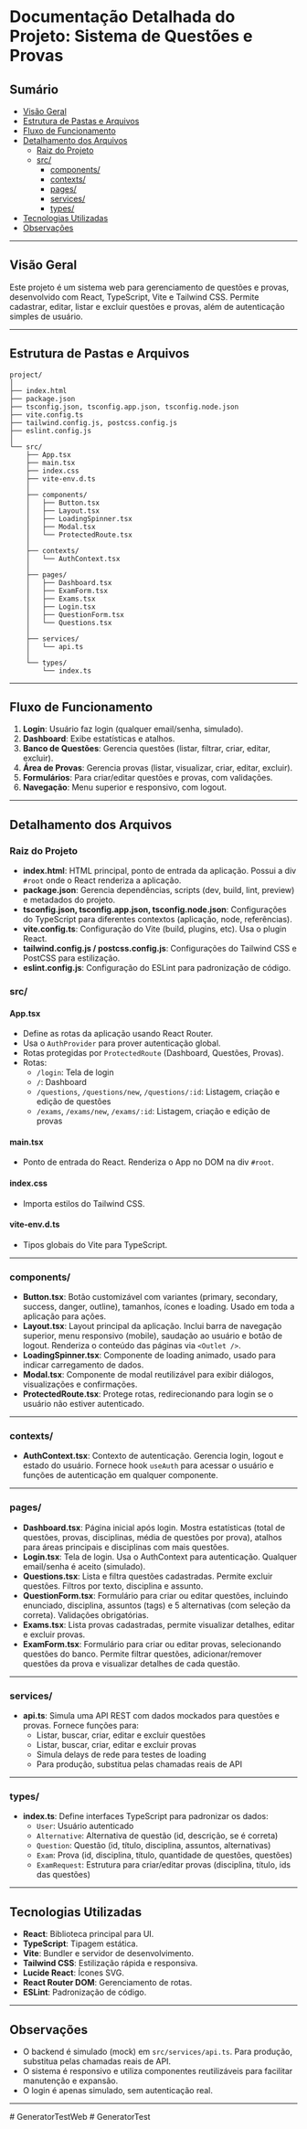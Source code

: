 # Documentação Detalhada do Projeto: Sistema de Questões e Provas

## Sumário

- [Visão Geral](#visão-geral)
- [Estrutura de Pastas e Arquivos](#estrutura-de-pastas-e-arquivos)
- [Fluxo de Funcionamento](#fluxo-de-funcionamento)
- [Detalhamento dos Arquivos](#detalhamento-dos-arquivos)
  - [Raiz do Projeto](#raiz-do-projeto)
  - [src/](#src)
    - [components/](#components)
    - [contexts/](#contexts)
    - [pages/](#pages)
    - [services/](#services)
    - [types/](#types)
- [Tecnologias Utilizadas](#tecnologias-utilizadas)
- [Observações](#observações)

---

## Visão Geral

Este projeto é um sistema web para gerenciamento de questões e provas, desenvolvido com React, TypeScript, Vite e Tailwind CSS. Permite cadastrar, editar, listar e excluir questões e provas, além de autenticação simples de usuário.

---

## Estrutura de Pastas e Arquivos

```
project/
│
├── index.html
├── package.json
├── tsconfig.json, tsconfig.app.json, tsconfig.node.json
├── vite.config.ts
├── tailwind.config.js, postcss.config.js
├── eslint.config.js
│
└── src/
    ├── App.tsx
    ├── main.tsx
    ├── index.css
    ├── vite-env.d.ts
    │
    ├── components/
    │   ├── Button.tsx
    │   ├── Layout.tsx
    │   ├── LoadingSpinner.tsx
    │   ├── Modal.tsx
    │   └── ProtectedRoute.tsx
    │
    ├── contexts/
    │   └── AuthContext.tsx
    │
    ├── pages/
    │   ├── Dashboard.tsx
    │   ├── ExamForm.tsx
    │   ├── Exams.tsx
    │   ├── Login.tsx
    │   ├── QuestionForm.tsx
    │   └── Questions.tsx
    │
    ├── services/
    │   └── api.ts
    │
    └── types/
        └── index.ts
```

---

## Fluxo de Funcionamento

1. **Login**: Usuário faz login (qualquer email/senha, simulado).
2. **Dashboard**: Exibe estatísticas e atalhos.
3. **Banco de Questões**: Gerencia questões (listar, filtrar, criar, editar, excluir).
4. **Área de Provas**: Gerencia provas (listar, visualizar, criar, editar, excluir).
5. **Formulários**: Para criar/editar questões e provas, com validações.
6. **Navegação**: Menu superior e responsivo, com logout.

---

## Detalhamento dos Arquivos

### Raiz do Projeto

- **index.html**: HTML principal, ponto de entrada da aplicação. Possui a div `#root` onde o React renderiza a aplicação.
- **package.json**: Gerencia dependências, scripts (dev, build, lint, preview) e metadados do projeto.
- **tsconfig.json, tsconfig.app.json, tsconfig.node.json**: Configurações do TypeScript para diferentes contextos (aplicação, node, referências).
- **vite.config.ts**: Configuração do Vite (build, plugins, etc). Usa o plugin React.
- **tailwind.config.js / postcss.config.js**: Configurações do Tailwind CSS e PostCSS para estilização.
- **eslint.config.js**: Configuração do ESLint para padronização de código.

### src/

#### App.tsx

- Define as rotas da aplicação usando React Router.
- Usa o `AuthProvider` para prover autenticação global.
- Rotas protegidas por `ProtectedRoute` (Dashboard, Questões, Provas).
- Rotas:
  - `/login`: Tela de login
  - `/`: Dashboard
  - `/questions`, `/questions/new`, `/questions/:id`: Listagem, criação e edição de questões
  - `/exams`, `/exams/new`, `/exams/:id`: Listagem, criação e edição de provas

#### main.tsx

- Ponto de entrada do React. Renderiza o App no DOM na div `#root`.

#### index.css

- Importa estilos do Tailwind CSS.

#### vite-env.d.ts

- Tipos globais do Vite para TypeScript.

---

### components/

- **Button.tsx**: Botão customizável com variantes (primary, secondary, success, danger, outline), tamanhos, ícones e loading. Usado em toda a aplicação para ações.
- **Layout.tsx**: Layout principal da aplicação. Inclui barra de navegação superior, menu responsivo (mobile), saudação ao usuário e botão de logout. Renderiza o conteúdo das páginas via `<Outlet />`.
- **LoadingSpinner.tsx**: Componente de loading animado, usado para indicar carregamento de dados.
- **Modal.tsx**: Componente de modal reutilizável para exibir diálogos, visualizações e confirmações.
- **ProtectedRoute.tsx**: Protege rotas, redirecionando para login se o usuário não estiver autenticado.

---

### contexts/

- **AuthContext.tsx**: Contexto de autenticação. Gerencia login, logout e estado do usuário. Fornece hook `useAuth` para acessar o usuário e funções de autenticação em qualquer componente.

---

### pages/

- **Dashboard.tsx**: Página inicial após login. Mostra estatísticas (total de questões, provas, disciplinas, média de questões por prova), atalhos para áreas principais e disciplinas com mais questões.
- **Login.tsx**: Tela de login. Usa o AuthContext para autenticação. Qualquer email/senha é aceito (simulado).
- **Questions.tsx**: Lista e filtra questões cadastradas. Permite excluir questões. Filtros por texto, disciplina e assunto.
- **QuestionForm.tsx**: Formulário para criar ou editar questões, incluindo enunciado, disciplina, assuntos (tags) e 5 alternativas (com seleção da correta). Validações obrigatórias.
- **Exams.tsx**: Lista provas cadastradas, permite visualizar detalhes, editar e excluir provas.
- **ExamForm.tsx**: Formulário para criar ou editar provas, selecionando questões do banco. Permite filtrar questões, adicionar/remover questões da prova e visualizar detalhes de cada questão.

---

### services/

- **api.ts**: Simula uma API REST com dados mockados para questões e provas. Fornece funções para:
  - Listar, buscar, criar, editar e excluir questões
  - Listar, buscar, criar, editar e excluir provas
  - Simula delays de rede para testes de loading
  - Para produção, substitua pelas chamadas reais de API

---

### types/

- **index.ts**: Define interfaces TypeScript para padronizar os dados:
  - `User`: Usuário autenticado
  - `Alternative`: Alternativa de questão (id, descrição, se é correta)
  - `Question`: Questão (id, título, disciplina, assuntos, alternativas)
  - `Exam`: Prova (id, disciplina, título, quantidade de questões, questões)
  - `ExamRequest`: Estrutura para criar/editar provas (disciplina, título, ids das questões)

---

## Tecnologias Utilizadas

- **React**: Biblioteca principal para UI.
- **TypeScript**: Tipagem estática.
- **Vite**: Bundler e servidor de desenvolvimento.
- **Tailwind CSS**: Estilização rápida e responsiva.
- **Lucide React**: Ícones SVG.
- **React Router DOM**: Gerenciamento de rotas.
- **ESLint**: Padronização de código.

---

## Observações

- O backend é simulado (mock) em `src/services/api.ts`. Para produção, substitua pelas chamadas reais de API.
- O sistema é responsivo e utiliza componentes reutilizáveis para facilitar manutenção e expansão.
- O login é apenas simulado, sem autenticação real.

---
#   G e n e r a t o r T e s t W e b  
 #   G e n e r a t o r T e s t  
 